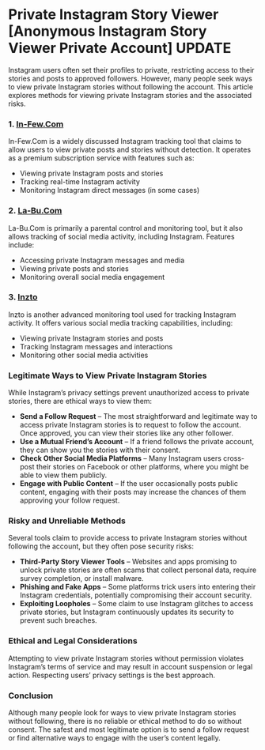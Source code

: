 # **Private Instagram Story Viewer [Anonymous Instagram Story Viewer Private Account] UPDATE**

Instagram users often set their profiles to private, restricting access to their stories and posts to approved followers. However, many people seek ways to view private Instagram stories without following the account. This article explores methods for viewing private Instagram stories and the associated risks.
### 1. **[In-Few.Com](https://in-few.com/)**
In-Few.Com is a widely discussed Instagram tracking tool that claims to allow users to view private posts and stories without detection. It operates as a premium subscription service with features such as:
- Viewing private Instagram posts and stories
- Tracking real-time Instagram activity
- Monitoring Instagram direct messages (in some cases)

### 2. **[La-Bu.Com](https://la-bu.com/)**
La-Bu.Com is primarily a parental control and monitoring tool, but it also allows tracking of social media activity, including Instagram. Features include:
- Accessing private Instagram messages and media
- Viewing private posts and stories
- Monitoring overall social media engagement

### 3. **[Inzto](https://inzto.com/)**
Inzto is another advanced monitoring tool used for tracking Instagram activity. It offers various social media tracking capabilities, including:
- Viewing private Instagram stories and posts
- Tracking Instagram messages and interactions
- Monitoring other social media activities


### Legitimate Ways to View Private Instagram Stories

While Instagram’s privacy settings prevent unauthorized access to private stories, there are ethical ways to view them:

- **Send a Follow Request** – The most straightforward and legitimate way to access private Instagram stories is to request to follow the account. Once approved, you can view their stories like any other follower.
- **Use a Mutual Friend’s Account** – If a friend follows the private account, they can show you the stories with their consent.
- **Check Other Social Media Platforms** – Many Instagram users cross-post their stories on Facebook or other platforms, where you might be able to view them publicly.
- **Engage with Public Content** – If the user occasionally posts public content, engaging with their posts may increase the chances of them approving your follow request.

### Risky and Unreliable Methods

Several tools claim to provide access to private Instagram stories without following the account, but they often pose security risks:

- **Third-Party Story Viewer Tools** – Websites and apps promising to unlock private stories are often scams that collect personal data, require survey completion, or install malware.
- **Phishing and Fake Apps** – Some platforms trick users into entering their Instagram credentials, potentially compromising their account security.
- **Exploiting Loopholes** – Some claim to use Instagram glitches to access private stories, but Instagram continuously updates its security to prevent such breaches.

### Ethical and Legal Considerations

Attempting to view private Instagram stories without permission violates Instagram’s terms of service and may result in account suspension or legal action. Respecting users’ privacy settings is the best approach.

### Conclusion

Although many people look for ways to view private Instagram stories without following, there is no reliable or ethical method to do so without consent. The safest and most legitimate option is to send a follow request or find alternative ways to engage with the user’s content legally.

